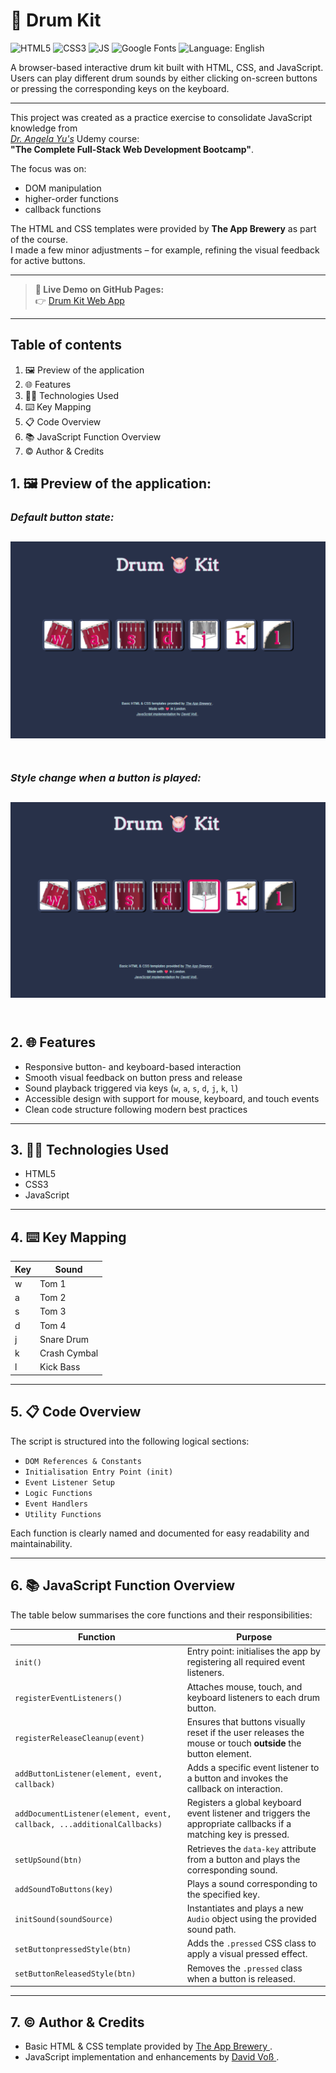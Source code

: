 # &#129345; Drum Kit

![HTML5](https://img.shields.io/badge/HTML5-%3C%2F%3E-orange)
![CSS3](https://img.shields.io/badge/CSS3-%23-blue)
![JS](https://img.shields.io/badge/JS-yellow?logo=javascript&logoColor=white)
![Google Fonts](https://img.shields.io/badge/fonts-Google%20Fonts-red)
![Language: English](https://img.shields.io/badge/language-English-blue)

A browser-based interactive drum kit built with HTML, CSS, and JavaScript.  
Users can play different drum sounds by either clicking on-screen buttons or pressing the corresponding keys on the keyboard.

---

This project was created as a practice exercise to consolidate JavaScript knowledge from  
[_Dr. Angela Yu's_](https://www.udemy.com/course/the-complete-web-development-bootcamp/) Udemy course:  
**"The Complete Full-Stack Web Development Bootcamp"**.

The focus was on:

- DOM manipulation  
- higher-order functions  
- callback functions

The HTML and CSS templates were provided by **The App Brewery** as part of the course.  
I made a few minor adjustments – for example, refining the visual feedback for active buttons.

---

> **&#128279; Live Demo on GitHub Pages:**  
> &#128073; [Drum Kit Web App](https://david-voss.github.io/Drum-Kit/)

---

## Table of contents
1. &#128444;&#65039; Preview of the application
2. &#127760; Features
3. &#129489;&#8205;&#128187; Technologies Used
4. &#9000;&#65039; Key Mapping
5. &#128203; Code Overview
6. &#128218; JavaScript Function Overview
7. &#169;&#65039; Author & Credits

## 1. &#128444;&#65039; Preview of the application:
### **_Default button state:_**
![Default state](./images/Screenshots/drum-kit1.png)<br><br>
---
### **_Style change when a button is played:_**
![Button style change](./images/Screenshots/drum-kit2.png)<br><br>
---

## 2. &#127760; Features

- Responsive button- and keyboard-based interaction
- Smooth visual feedback on button press and release
- Sound playback triggered via keys (`w`, `a`, `s`, `d`, `j`, `k`, `l`)
- Accessible design with support for mouse, keyboard, and touch events
- Clean code structure following modern best practices

---

## 3. &#129489;&#8205;&#128187; Technologies Used

- HTML5
- CSS3
- JavaScript

---

## 4. &#9000;&#65039; Key Mapping

| Key | Sound         |
|-----|---------------|
| w   | Tom 1         |
| a   | Tom 2         |
| s   | Tom 3         |
| d   | Tom 4         |
| j   | Snare Drum    |
| k   | Crash Cymbal  |
| l   | Kick Bass     |

---

## 5. &#128203; Code Overview

The script is structured into the following logical sections:

- `DOM References & Constants`
- `Initialisation Entry Point (init)`
- `Event Listener Setup`
- `Logic Functions`
- `Event Handlers`
- `Utility Functions`

Each function is clearly named and documented for easy readability and maintainability.

---

## 6. &#128218; JavaScript Function Overview

The table below summarises the core functions and their responsibilities:

| Function                            | Purpose                                                                 |
|-------------------------------------|-------------------------------------------------------------------------|
| `init()`                            | Entry point: initialises the app by registering all required event listeners. |
| `registerEventListeners()`          | Attaches mouse, touch, and keyboard listeners to each drum button.      |
| `registerReleaseCleanup(event)`     | Ensures that buttons visually reset if the user releases the mouse or touch **outside** the button element. |
| `addButtonListener(element, event, callback)` | Adds a specific event listener to a button and invokes the callback on interaction. |
| `addDocumentListener(element, event, callback, ...additionalCallbacks)` | Registers a global keyboard event listener and triggers the appropriate callbacks if a matching key is pressed. |
| `setUpSound(btn)`                   | Retrieves the `data-key` attribute from a button and plays the corresponding sound. |
| `addSoundToButtons(key)`            | Plays a sound corresponding to the specified key.    |
| `initSound(soundSource)`            | Instantiates and plays a new `Audio` object using the provided sound path. |
| `setButtonpressedStyle(btn)`        | Adds the `.pressed` CSS class to apply a visual pressed effect.         |
| `setButtonReleasedStyle(btn)`       | Removes the `.pressed` class when a button is released.                 |

---

## 7. &#169;&#65039; Author & Credits

- Basic HTML & CSS template provided by <a 
          href="https://appbrewery.com/" 
          title="Visit The App Brewery" 
          target="_blank" 
          rel="noopener noreferrer">
          The App Brewery
        </a>.
- JavaScript implementation and enhancements by <a 
          href="https://github.com/David-Voss" 
          title="Visit David Voß’s GitHub profile" 
          target="_blank" 
          rel="noopener noreferrer">
          David Voß
        </a>.
